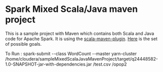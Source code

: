 # Spark Mixed Scala/Java maven project

This is a sample project with Maven which contains both Scala and Java code for Apache Spark.
It is using the [scala-maven-plugin](https://github.com/davidB/scala-maven-plugin). 
[Here](http://davidb.github.io/scala-maven-plugin/plugin-info.html) is the set of possible goals.


To Run : spark-submit --class WordCount --master yarn-cluster /home/cloudera/sampleMixedScalaJavaMavenProject/target/q24448582-1.0-SNAPSHOT-jar-with-dependencies.jar /test.csv /opop2
 
 
